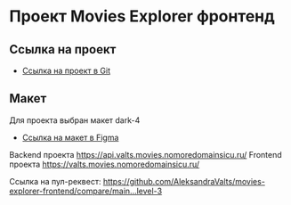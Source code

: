 # Проект Movies Explorer фронтенд
## Ссылка на проект

* [Ссылка на проект в Git](https://github.com/AleksandraValts/movies-explorer-frontend)

## Макет

Для проекта выбран макет dark-4
* [Ссылка на макет в Figma](https://www.figma.com/file/6FMWkB94wE7KTkcCgUXtnC/light-1?type=design&node-id=1-9780&mode=design&t=VsXmgw9g0Y3E1VkO-0)


Backend проекта https://api.valts.movies.nomoredomainsicu.ru/
Frontend проекта https://valts.movies.nomoredomainsicu.ru/

Ссылка на пул-реквест: https://github.com/AleksandraValts/movies-explorer-frontend/compare/main...level-3
